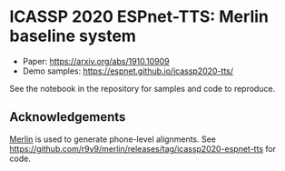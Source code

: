 # ICASSP 2020 ESPnet-TTS: Merlin baseline system

- Paper: https://arxiv.org/abs/1910.10909
- Demo samples: https://espnet.github.io/icassp2020-tts/

See the notebook in the repository for samples and code to reproduce.

## Acknowledgements

[Merlin](https://github.com/CSTR-Edinburgh/merlin) is used to generate phone-level alignments. See https://github.com/r9y9/merlin/releases/tag/icassp2020-espnet-tts for code.
